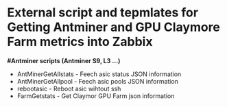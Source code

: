 # External script and tepmlates for Getting Antminer and GPU Claymore Farm metrics into Zabbix

**#Antminer scripts (Antminer S9, L3 ...)**
* AntMinerGetAllstats - Feech asic status JSON information
* AntMinerGetAllpool - Feech asic pools JSON information
* rebootasic - Reboot asic wihtout ssh
* FarmGetstats - Get Claymor GPU Farm json information
